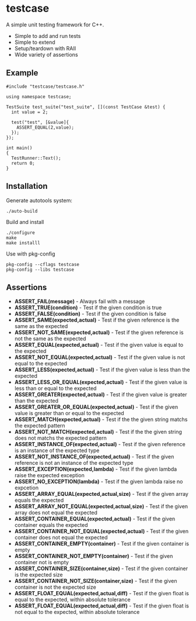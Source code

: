 # testcase

A simple unit testing framework for C++.

* Simple to add and run tests
* Simple to extend
* Setup/teardown with RAII
* Wide variety of assertions

## Example

    #include "testcase/testcase.h"

    using namespace testcase;

    TestSuite test_suite("test_suite", [](const TestCase &test) {
      int value = 2;

      test("test", [&value]{
        ASSERT_EQUAL(2,value);
      });
    });

    int main()
    {
      TestRunner::Text();
      return 0;
    }

## Installation

Generate autotools system:

    ./auto-build

Build and install

    ./configure
    make
    make installl

Use with pkg-config

    pkg-config --cflags testcase
    pkg-config --libs testcase

## Assertions

* **ASSERT_FAIL(message)** - Always fail with a message
* **ASSERT_TRUE(condition)** - Test if the given condition is true
* **ASSERT_FALSE(condition)** - Test if the given condition is false
* **ASSERT_SAME(expected,actual)** - Test if the given reference is the same as the expected
* **ASSERT_NOT_SAME(expected,actual)** - Test if the given reference is not the same as the expected
* **ASSERT_EQUAL(expected,actual)** - Test if the given value is equal to the expected
* **ASSERT_NOT_EQUAL(expected,actual)** - Test if the given value is not equal to the expected
* **ASSERT_LESS(expected,actual)** - Test if the given value is less than the expected
* **ASSERT_LESS_OR_EQUAL(expected,actual)** - Test if the given value is less than or equal to the expected
* **ASSERT_GREATER(expected,actual)** - Test if the given value is greater than the expected
* **ASSERT_GREATER_OR_EQUAL(expected,actual)** - Test if the given value is greater than or equal to the expected
* **ASSERT_MATCH(expected,actual)** - Test if the the given string matchs the expected pattern
* **ASSERT_NOT_MATCH(expected,actual)** - Test if the the given string does not matchs the expected pattern
* **ASSERT_INSTANCE_OF(expected,actual)** - Test if the given reference is an instance of the expected type
* **ASSERT_NOT_INSTANCE_OF(expected,actual)** - Test if the given reference is not an instance of the expected type
* **ASSERT_EXCEPTION(expected,lambda)** - Test if the given lambda raise the expected exception
* **ASSERT_NO_EXCEPTION(lambda)** - Test if the given lambda raise no expcetion
* **ASSERT_ARRAY_EQUAL(expected,actual,size)** - Test if the given array equals the expected
* **ASSERT_ARRAY_NOT_EQUAL(expected,actual,size)** - Test if the given array does not equal the expected
* **ASSERT_CONTAINER_EQUAL(expected,actual)** - Test if the given container equals the expected
* **ASSERT_CONTAINER_NOT_EQUAL(expected,actual)** - Test if the given container does not equal the expected
* **ASSERT_CONTAINER_EMPTY(container)** - Test if the given container is empty
* **ASSERT_CONTAINER_NOT_EMPTY(container)** - Test if the given container not is empty
* **ASSERT_CONTAINER_SIZE(container,size)** - Test if the given container is the expected size
* **ASSERT_CONTAINER_NOT_SIZE(container,size)** - Test if the given container is not the expected size
* **ASSERT_FLOAT_EQUAL(expected,actual,diff)** - Test if the given float is equal to the expected, within absolute tolerance
* **ASSERT_FLOAT_EQUAL(expected,actual,diff)** - Test if the given float is not equal to the expected, within absolute tolerance
